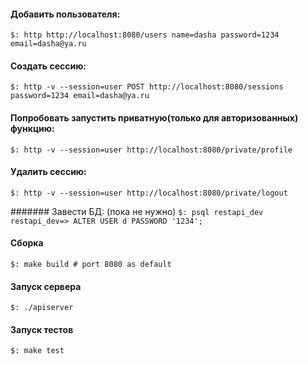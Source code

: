 #### Добавить пользователя:
`$: http http://localhost:8080/users name=dasha password=1234 email=dasha@ya.ru`
#### Создать сессию:
`$: http -v --session=user POST http://localhost:8080/sessions password=1234 email=dasha@ya.ru`
#### Попробовать запустить приватную(только для авторизованных) функцию:
`$: http -v --session=user http://localhost:8080/private/profile`
#### Удалить сессию:
`$: http -v --session=user http://localhost:8080/private/logout`

####### Завести БД: (пока не нужно)
`$: psql restapi_dev`  
`restapi_dev=> ALTER USER d PASSWORD '1234';`

#### Сборка
`$: make build # port 8080 as default` 

#### Запуск сервера
`$: ./apiserver`

#### Запуск тестов
`$: make test`